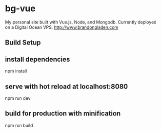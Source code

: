 # bg-vue

My personal site built with Vue.js, Node, and Mongodb.
Currently deployed on a Digital Ocean VPS.
http://www.brandongladen.com

## Build Setup

## install dependencies
npm install

## serve with hot reload at localhost:8080
npm run dev

## build for production with minification
npm run build

